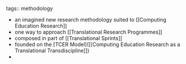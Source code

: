 tags:: methodology

- an imagined new research methodology suited to [[Computing Education Research]]
- one way to approach [[Translational Research Programmes]]
- composed in part of [[Translational Sprints]]
- founded on the [TCER Model]([[Computing Education Research as a Translational Transdiscipline]])
-